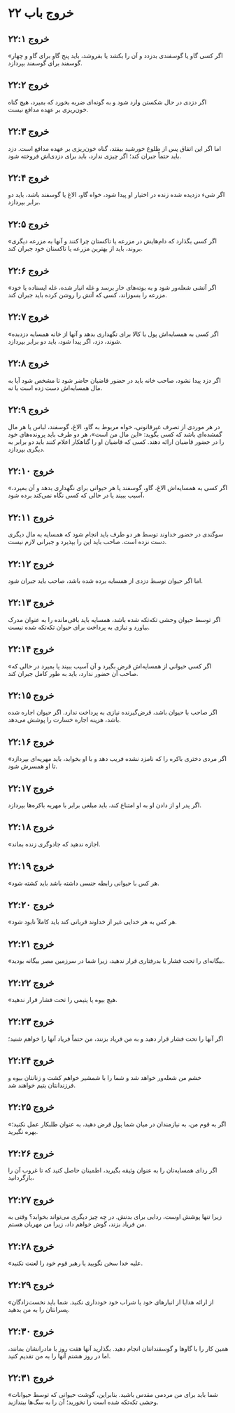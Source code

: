 # خروج باب ۲۲

## خروج ۲۲:۱
«اگر کسی گاو یا گوسفندی بدزدد و آن را بکشد یا بفروشد، باید پنج گاو برای گاو و چهار گوسفند برای گوسفند بپردازد.

## خروج ۲۲:۲
اگر دزدی در حال شکستن وارد شود و به گونه‌ای ضربه بخورد که بمیرد، هیچ گناه خون‌ریزی بر عهده مدافع نیست.

## خروج ۲۲:۳
اما اگر این اتفاق پس از طلوع خورشید بیفتد، گناه خون‌ریزی بر عهده مدافع است. دزد باید حتماً جبران کند؛ اگر چیزی ندارد، باید برای دزدی‌اش فروخته شود.

## خروج ۲۲:۴
اگر شیء دزدیده شده زنده در اختیار او پیدا شود، خواه گاو، الاغ یا گوسفند باشد، باید دو برابر بپردازد.

## خروج ۲۲:۵
«اگر کسی بگذارد که دام‌هایش در مزرعه یا تاکستان چرا کنند و آنها به مزرعه دیگری بروند، باید از بهترین مزرعه یا تاکستان خود جبران کند.

## خروج ۲۲:۶
«اگر آتشی شعله‌ور شود و به بوته‌های خار برسد و غله انبار شده، غله ایستاده یا خود مزرعه را بسوزاند، کسی که آتش را روشن کرده باید جبران کند.

## خروج ۲۲:۷
«اگر کسی به همسایه‌اش پول یا کالا برای نگهداری بدهد و آنها از خانه همسایه دزدیده شوند، دزد، اگر پیدا شود، باید دو برابر بپردازد.

## خروج ۲۲:۸
اگر دزد پیدا نشود، صاحب خانه باید در حضور قاضیان حاضر شود تا مشخص شود آیا به مال همسایه‌اش دست زده است یا نه.

## خروج ۲۲:۹
در هر موردی از تصرف غیرقانونی، خواه مربوط به گاو، الاغ، گوسفند، لباس یا هر مال گمشده‌ای باشد که کسی بگوید: «این مال من است»، هر دو طرف باید پرونده‌های خود را در حضور قاضیان ارائه دهند. کسی که قاضیان او را گناهکار اعلام کنند باید دو برابر به دیگری بپردازد.

## خروج ۲۲:۱۰
«اگر کسی به همسایه‌اش الاغ، گاو، گوسفند یا هر حیوانی برای نگهداری بدهد و آن بمیرد، آسیب ببیند یا در حالی که کسی نگاه نمی‌کند برده شود،

## خروج ۲۲:۱۱
سوگندی در حضور خداوند توسط هر دو طرف باید انجام شود که همسایه به مال دیگری دست نزده است. صاحب باید این را بپذیرد و جبرانی لازم نیست.

## خروج ۲۲:۱۲
اما اگر حیوان توسط دزدی از همسایه برده شده باشد، صاحب باید جبران شود.

## خروج ۲۲:۱۳
اگر توسط حیوان وحشی تکه‌تکه شده باشد، همسایه باید باقی‌مانده را به عنوان مدرک بیاورد و نیازی به پرداخت برای حیوان تکه‌تکه شده نیست.

## خروج ۲۲:۱۴
«اگر کسی حیوانی از همسایه‌اش قرض بگیرد و آن آسیب ببیند یا بمیرد در حالی که صاحب آن حضور ندارد، باید به طور کامل جبران کند.

## خروج ۲۲:۱۵
اگر صاحب با حیوان باشد، قرض‌گیرنده نیازی به پرداخت ندارد. اگر حیوان اجاره شده باشد، هزینه اجاره خسارت را پوشش می‌دهد.

## خروج ۲۲:۱۶
«اگر مردی دختری باکره را که نامزد نشده فریب دهد و با او بخوابد، باید مهریه‌ای بپردازد تا او همسرش شود.

## خروج ۲۲:۱۷
اگر پدر او از دادن او به او امتناع کند، باید مبلغی برابر با مهریه باکره‌ها بپردازد.

## خروج ۲۲:۱۸
«اجازه ندهید که جادوگری زنده بماند.

## خروج ۲۲:۱۹
«هر کس با حیوانی رابطه جنسی داشته باشد باید کشته شود.

## خروج ۲۲:۲۰
«هر کس به هر خدایی غیر از خداوند قربانی کند باید کاملاً نابود شود.

## خروج ۲۲:۲۱
«بیگانه‌ای را تحت فشار یا بدرفتاری قرار ندهید، زیرا شما در سرزمین مصر بیگانه بودید.

## خروج ۲۲:۲۲
«هیچ بیوه یا یتیمی را تحت فشار قرار ندهید.

## خروج ۲۲:۲۳
اگر آنها را تحت فشار قرار دهید و به من فریاد بزنند، من حتماً فریاد آنها را خواهم شنید؛

## خروج ۲۲:۲۴
خشم من شعله‌ور خواهد شد و شما را با شمشیر خواهم کشت و زنانتان بیوه و فرزندانتان یتیم خواهند شد.

## خروج ۲۲:۲۵
«اگر به قوم من، به نیازمندان در میان شما پول قرض دهید، به عنوان طلبکار عمل نکنید؛ بهره نگیرید.

## خروج ۲۲:۲۶
اگر ردای همسایه‌تان را به عنوان وثیقه بگیرید، اطمینان حاصل کنید که تا غروب آن را بازگردانید،

## خروج ۲۲:۲۷
زیرا تنها پوشش اوست، ردایی برای بدنش. در چه چیز دیگری می‌تواند بخوابد؟ وقتی به من فریاد بزند، گوش خواهم داد، زیرا من مهربان هستم.

## خروج ۲۲:۲۸
«علیه خدا سخن نگویید یا رهبر قوم خود را لعنت نکنید.

## خروج ۲۲:۲۹
«از ارائه هدایا از انبارهای خود یا شراب خود خودداری نکنید. شما باید نخست‌زادگان پسرانتان را به من بدهید.

## خروج ۲۲:۳۰
همین کار را با گاوها و گوسفندانتان انجام دهید. بگذارید آنها هفت روز با مادرانشان بمانند، اما در روز هشتم آنها را به من تقدیم کنید.

## خروج ۲۲:۳۱
«شما باید برای من مردمی مقدس باشید. بنابراین، گوشت حیوانی که توسط حیوانات وحشی تکه‌تکه شده است را نخورید؛ آن را به سگ‌ها بیندازید.
